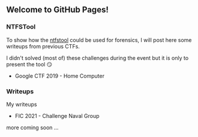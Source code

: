 ## Welcome to GitHub Pages!

### NTFSTool

To show how the [ntfstool](https://github.com/thewhiteninja/ntfstool) could be used for forensics, I will post here some writeups from previous CTFs.

I didn't solved (most of) these challenges during the event but it is only to present the tool :smirk:

- Google CTF 2019 - Home Computer

### Writeups

My writeups

- FIC 2021 - Challenge Naval Group


more coming soon ...
